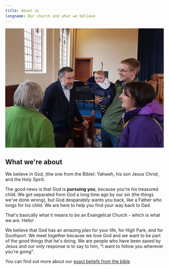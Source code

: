```yaml
---
title: About us
longname: Our church and what we believe
---
```


![A photo of church family](/img/church-family.jpg)

## What we're about

We believe in God, (the one from the Bible): Yahweh, his son Jesus Christ, and the Holy Spirit.

The good news is that God is **pursuing you**, because you're his treasured child. We got separated from God a long time ago by our sin (the things we've done wrong), but God desparately wants you back, like a Father who longs for his child. We are here to help you find your way back to Dad.

That's basically what it means to be an Evangelical Church - which is what we are. Hello!

We believe that God has an amazing plan for your life, for High Park, and for Southport. We meet together because we love God and we want to be part of the good things that he's doing. We are people who have been saved by Jesus and our only response is to say to him, "I want to follow you wherever you're going".

You can find out more about our [exact beliefs from the bible](/creed/)